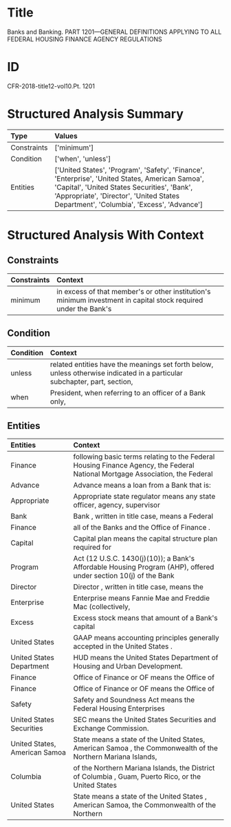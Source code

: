 # Title

 Banks and Banking. PART 1201—GENERAL DEFINITIONS APPLYING TO ALL FEDERAL HOUSING FINANCE AGENCY REGULATIONS


# ID

 CFR-2018-title12-vol10.Pt. 1201


# Structured Analysis Summary

| Type        | Values                                                                                                                                                                                                                                  |
|:------------|:----------------------------------------------------------------------------------------------------------------------------------------------------------------------------------------------------------------------------------------|
| Constraints | ['minimum']                                                                                                                                                                                                                             |
| Condition   | ['when', 'unless']                                                                                                                                                                                                                      |
| Entities    | ['United States', 'Program', 'Safety', 'Finance', 'Enterprise', 'United States, American Samoa', 'Capital', 'United States Securities', 'Bank', 'Appropriate', 'Director', 'United States Department', 'Columbia', 'Excess', 'Advance'] |


# Structured Analysis With Context

 


## Constraints

| Constraints   | Context                                                                                                         |
|:--------------|:----------------------------------------------------------------------------------------------------------------|
| minimum       | in excess of that member's or other institution's minimum investment in capital stock required under the Bank's |


## Condition

| Condition   | Context                                                                                                                   |
|:------------|:--------------------------------------------------------------------------------------------------------------------------|
| unless      | related entities have the meanings set forth below, unless otherwise indicated in a particular subchapter, part, section, |
| when        | President,  when referring to an officer of a Bank only,                                                                  |


## Entities

| Entities                      | Context                                                                                                                      |
|:------------------------------|:-----------------------------------------------------------------------------------------------------------------------------|
| Finance                       | following basic terms relating to the Federal Housing Finance Agency, the Federal National Mortgage Association, the Federal |
| Advance                       | Advance means a loan from a Bank that is:                                                                                    |
| Appropriate                   | Appropriate state regulator means any state officer, agency, supervisor                                                      |
| Bank                          | Bank , written in title case, means a Federal                                                                                |
| Finance                       | all of the Banks and the Office of Finance .                                                                                 |
| Capital                       | Capital plan means the capital structure plan required for                                                                   |
| Program                       | Act (12 U.S.C. 1430(j)(10)); a Bank's Affordable Housing Program (AHP), offered under section 10(j) of the Bank              |
| Director                      | Director , written in title case, means the                                                                                  |
| Enterprise                    | Enterprise  means Fannie Mae and Freddie Mac (collectively,                                                                  |
| Excess                        | Excess stock means that amount of a Bank's capital                                                                           |
| United States                 | GAAP means accounting principles generally accepted in the United States .                                                   |
| United States Department      | HUD means the  United States Department  of Housing and Urban Development.                                                   |
| Finance                       | Office of  Finance  or OF means the Office of                                                                                |
| Finance                       | Office of  Finance  or OF means the Office of                                                                                |
| Safety                        | Safety and Soundness Act means the Federal Housing Enterprises                                                               |
| United States Securities      | SEC means the  United States Securities  and Exchange Commission.                                                            |
| United States, American Samoa | State means a state of the  United States, American Samoa , the Commonwealth of the Northern Mariana Islands,                |
| Columbia                      | of the Northern Mariana Islands, the District of Columbia , Guam, Puerto Rico, or the United States                          |
| United States                 | State means a state of the  United States , American Samoa, the Commonwealth of the Northern                                 |


